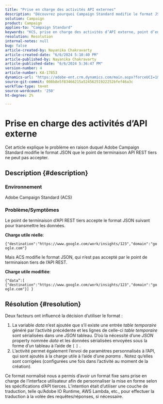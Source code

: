 ```yaml
---
title: "Prise en charge des activités API externes"
description: "Découvrez pourquoi Campaign Standard modifie le format JSON en une payload qui n’est pas acceptée par le point de terminaison tiers de l’API REST."
solution: Campaign
product: Campaign
applies-to: "Campaign Standard"
keywords: "KCS, prise en charge des activités d’API externe, point d’entrée d’API REST tiers, ACS, Campaign Standard"
resolution: Resolution
internal-notes: null
bug: false
article-created-by: Nayanika Chakravarty
article-created-date: "6/6/2024 5:10:40 PM"
article-published-by: Nayanika Chakravarty
article-published-date: "6/6/2024 5:36:47 PM"
version-number: 4
article-number: KA-17853
dynamics-url: "https://adobe-ent.crm.dynamics.com/main.aspx?forceUCI=1&pagetype=entityrecord&etn=knowledgearticle&id=0f299ab2-2724-ef11-840a-00224809adb3"
source-git-commit: 008b8e5f83466215a52456251922252bfef46a3c
workflow-type: tm+mt
source-wordcount: '250'
ht-degree: 2%

---
```


# Prise en charge des activités d’API externe


Cet article explique le problème en raison duquel Adobe Campaign Standard modifie le format JSON que le point de terminaison API REST tiers ne peut pas accepter.

## Description {#description}


### <b>Environnement</b>

Adobe Campaign Standard (ACS)

### <b>Problème/Symptômes</b>

Le point de terminaison d’API REST tiers accepte le format JSON suivant pour transmettre les données.

<b>Charge utile réelle</b>:

`{"destination":"https://www.google.com/work/insights/123","domain":"google.com"}`



Mais ACS modifie le format JSON, qui n’est pas accepté par le point de terminaison tiers de l’API REST.

<b>Charge utile modifiée</b>:

`{“data”:[ {"destination":"https://www.google.com/work/insights/123","domain":"google.com"}] }`




## Résolution {#resolution}


Deux facteurs ont influencé la décision d’utiliser le format :

1. La variable *data* n’est ajoutée que s’il existe une entrée *table temporaire* généré par l’activité précédente et les lignes de celle-ci *table temporaire* sont sérialisées dans une *JSON* tableau. D’où la nécessité d’une *JSON* property nommée *data* et les données sérialisées envoyées sous la forme d’un tableau à l’aide de `[` `]` .
2. L’activité permet également l’envoi de paramètres personnalisés à l’API, qui sont ajoutés à la charge utile à l’aide d’une *params* . Notez qu’elles sont corrigées (configurées une fois dans l’activité au moment de la création).


Ce format normalisé nous a permis d’avoir un format fixe sans prise en charge de l’interface utilisateur afin de personnaliser la mise en forme selon les spécifications d’API tierces. L’intention était d’utiliser une couche de traduction, telle qu’Adobe IO Runtime, AWS Lambda, etc., pour effectuer la traduction à la volée des requêtes/réponses, si nécessaire.
